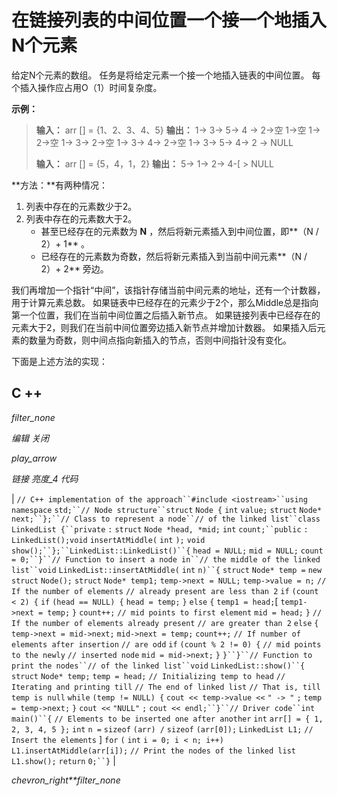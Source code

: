 # 在链接列表的中间位置一个接一个地插入N个元素

给定N个元素的数组。 任务是将给定元素一个接一个地插入链表的中间位置。 每个插入操作应占用O（1）时间复杂度。

**示例：**

> **输入：** arr [] = {1、2、3、4、5}
> **输出：** 1-> 3-> 5-> 4 -> 2->空
> 1->空
> 1-> 2->空
> 1-> 3-> 2->空
> 1-> 3-> 4-> 2->空
> 1-> 3-> 5-> 4-> 2 -> NULL
> 
> **输入：** arr [] = {5，4，1，2}
> **输出：** 5-> 1-> 2-> 4-[ > NULL

**方法：**有两种情况：

1.  列表中存在的元素数少于2。
2.  列表中存在的元素数大于2。
    *   甚至已经存在的元素数为 **N** ，然后将新元素插入到中间位置，即**（N / 2）+ 1** 。
    *   已经存在的元素数为奇数，然后将新元素插入到当前中间元素**（N / 2）+ 2** 旁边。

我们再增加一个指针“中间”，该指针存储当前中间元素的地址，还有一个计数器，用于计算元素总数。
如果链表中已经存在的元素少于2个，那么Middle总是指向第一个位置，我们在当前中间位置之后插入新节点。
如果链接列表中已经存在的元素大于2，则我们在当前中间位置旁边插入新节点并增加计数器。
如果插入后元素的数量为奇数，则中间点指向新插入的节点，否则中间指针没有变化。

下面是上述方法的实现：

## C ++

*filter_none*

*编辑*
*关闭*

*play_arrow*

*链接*
*亮度_4*
*代码*

| `// C++ implementation of the approach``#include <iostream>``using` `namespace` `std;``// Node structure``struct` `Node {` `int` `value;` `struct` `Node* next;``};``// Class to represent a node``// of the linked list``class` `LinkedList {``private` `:` `struct` `Node *head, *mid;` `int` `count;``public` `:` `LinkedList();`​​  `void` `insertAtMiddle(` `int` `);` `void` `show();``};``LinkedList::LinkedList()``{` `head = NULL;` `mid = NULL;` `count = 0;``}``// Function to insert a node in``// the middle of the linked list``void` `LinkedList::insertAtMiddle(` `int` `n)``{` `struct` `Node* temp =` `new` `struct` `Node();` `struct` `Node* temp1;` `temp->next = NULL;` `temp->value = n;` `// If the number of elements` `// already present are less than 2` `if` `(count < 2) {` `if` `(head == NULL) {` `head = temp;` `}` `else` `{` `temp1 = head;`[ `temp1->next = temp;` `}` `count++;` `// mid points to first element` `mid = head;` `}` `// If the number of elements already present` `// are greater than 2` `else` `{` `temp->next = mid->next;` `mid->next = temp;` `count++;` `// If number of elements after insertion` `// are odd` `if` `(count % 2 != 0) {` `// mid points to the newly` `// inserted node` `mid = mid->next;` `}` `}``}``// Function to print the nodes``// of the linked list``void` `LinkedList::show()``{` `struct` `Node* temp;` `temp = head;` `// Initializing temp to head` `// Iterating and printing till` `// The end of linked list` `// That is, till temp is null` `while` `(temp != NULL) {` `cout << temp->value <<` `" -> "` `;` `temp = temp->next;` `}` `cout <<` `"NULL"` `;` `cout << endl;``}``// Driver code``int` `main()``{` `// Elements to be inserted one after another` `int` `arr[] = { 1, 2, 3, 4, 5 };` `int` `n =` `sizeof` `(arr) /` `sizeof` `(arr[0]);` `LinkedList L1;` `// Insert the elements` ] `for` `(` `int` `i = 0; i < n; i++)` `L1.insertAtMiddle(arr[i]);` `// Print the nodes of the linked list` `L1.show();` `return` `0;``}` |

*chevron_right**filter_none*